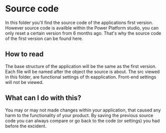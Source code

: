 # Source code

In this folder you'll find the source code of the applications first version. However source code is availble within the Power Platform studio, you can only reset a certain version from 6 months ago. That's why the source code of the first version can be found here. 


## How to read
The base structure of the application will be the same as the first version. Each file will be named after the object the source is about. The src viewed in this folder, are functional settings of th eapplication. Front-end settings will not be viewed.


## What can I do with this?
You may or may not made changes within your application, that caused any harm to the functionality of your product. By saving the previous source code you can always compare or go back to the code (or settings) you had before the excident. 
